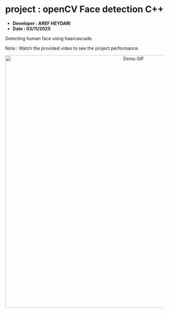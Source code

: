 # project :    openCV Face detection C++

* **Developer :  AREF HEYDARI**
* **Date :       03/11/2025**
 

Detecting human face using haarcascade.
  
Note : Watch the provided video to see the project performance.

<p align="center">
  <img src="media/demo.gif" alt="Demo GIF" width="800">
</p>
